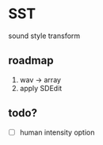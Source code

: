 # SST
sound style transform


## roadmap
1. wav -> array
2. apply SDEdit 

## todo?
- [ ] human intensity option 